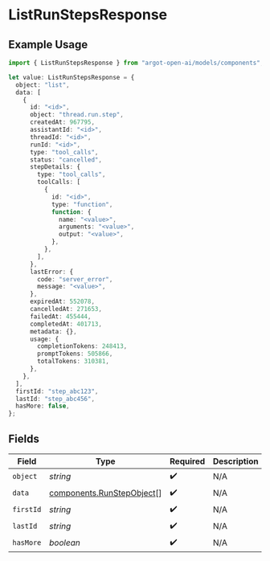 # ListRunStepsResponse

## Example Usage

```typescript
import { ListRunStepsResponse } from "argot-open-ai/models/components";

let value: ListRunStepsResponse = {
  object: "list",
  data: [
    {
      id: "<id>",
      object: "thread.run.step",
      createdAt: 967795,
      assistantId: "<id>",
      threadId: "<id>",
      runId: "<id>",
      type: "tool_calls",
      status: "cancelled",
      stepDetails: {
        type: "tool_calls",
        toolCalls: [
          {
            id: "<id>",
            type: "function",
            function: {
              name: "<value>",
              arguments: "<value>",
              output: "<value>",
            },
          },
        ],
      },
      lastError: {
        code: "server_error",
        message: "<value>",
      },
      expiredAt: 552078,
      cancelledAt: 271653,
      failedAt: 455444,
      completedAt: 401713,
      metadata: {},
      usage: {
        completionTokens: 248413,
        promptTokens: 505866,
        totalTokens: 310381,
      },
    },
  ],
  firstId: "step_abc123",
  lastId: "step_abc456",
  hasMore: false,
};
```

## Fields

| Field                                                                  | Type                                                                   | Required                                                               | Description                                                            | Example                                                                |
| ---------------------------------------------------------------------- | ---------------------------------------------------------------------- | ---------------------------------------------------------------------- | ---------------------------------------------------------------------- | ---------------------------------------------------------------------- |
| `object`                                                               | *string*                                                               | :heavy_check_mark:                                                     | N/A                                                                    | list                                                                   |
| `data`                                                                 | [components.RunStepObject](../../models/components/runstepobject.md)[] | :heavy_check_mark:                                                     | N/A                                                                    |                                                                        |
| `firstId`                                                              | *string*                                                               | :heavy_check_mark:                                                     | N/A                                                                    | step_abc123                                                            |
| `lastId`                                                               | *string*                                                               | :heavy_check_mark:                                                     | N/A                                                                    | step_abc456                                                            |
| `hasMore`                                                              | *boolean*                                                              | :heavy_check_mark:                                                     | N/A                                                                    | false                                                                  |
